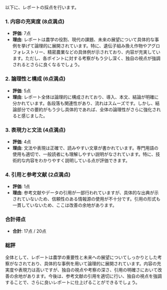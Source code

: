 以下に、レポートの採点を行います。

### 1. 内容の充実度 (8点満点)
- **評価**: 7点
- **理由**: レポートは農学の役割、現代の課題、未来の展望について具体的な事例を挙げて論理的に展開されています。特に、遺伝子組み換え作物やアグロフォレストリー、精密農業などの具体例が示されており、内容が充実しています。ただし、各ポイントに対する考察がもう少し深く、独自の視点が強調されるとさらに良くなるでしょう。

### 2. 論理性と構成 (6点満点)
- **評価**: 5点
- **理由**: レポート全体は論理的に構成されており、導入、本文、結論が明確に分かれています。各段落も関連性があり、流れはスムーズです。しかし、結論部分での要約がもう少し具体的であれば、全体の論理性がさらに強化されると感じました。

### 3. 表現力と文法 (4点満点)
- **評価**: 4点
- **理由**: 文法や表現は正確で、読みやすい文章が書かれています。専門用語の使用も適切で、一般読者にも理解しやすい説明がなされています。特に、技術的な内容をわかりやすく説明している点が評価できます。

### 4. 引用と参考文献 (2点満点)
- **評価**: 1点
- **理由**: 参考文献やデータの引用が一部行われていますが、具体的な出典が示されていないため、信頼性のある情報源の使用が不十分です。引用の形式も一貫していないため、ここは改善の余地があります。

### 合計得点
- **合計**: 17点 / 20点

### 総評
全体として、レポートは農学の重要性と未来への展望についてしっかりとした考察がなされており、具体的な事例を用いて論理的に展開されています。内容の充実度や表現力は高いですが、独自の視点や考察の深さ、引用の明確さにおいて改善の余地があります。今後は、参考文献の引用を適切に行い、独自の視点を強調することで、さらに良いレポートに仕上げることができるでしょう。